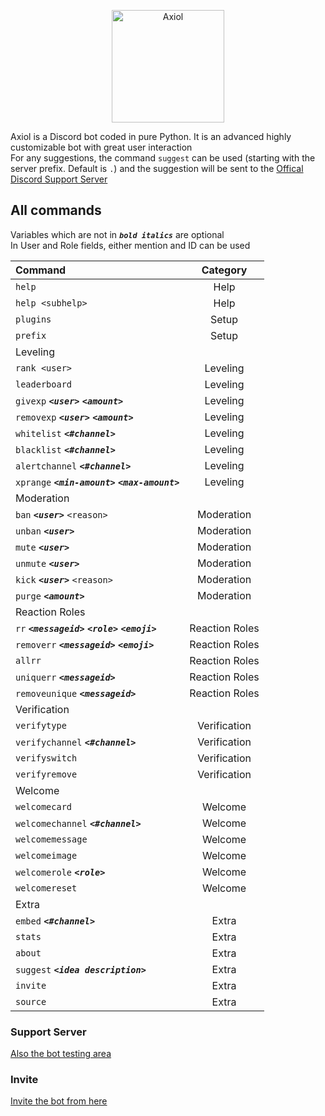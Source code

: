 <p align="center">
  <a href="https://discord.com/api/oauth2/authorize?client_id=843484459113775114&permissions=8&scope=bot">
    <img
      alt="Axiol"
      src="https://cdn.discordapp.com/attachments/843519647055609856/845662999686414336/Logo1.png"
      width="180"
    />
  </a>
</p>

Axiol is a Discord bot coded in pure Python. It is an advanced highly customizable bot with great user interaction </br>
For any suggestions, the command `suggest` can be used (starting with the server prefix. Default is `.`) and the suggestion will be sent to the
[Offical Discord Support Server](https://discord.gg/Rzz5WS9jXW)


## All commands
Variables which are not in ***`bold italics`*** are optional <br/>
In User and Role fields, either mention and ID can be used

| Command              |      Category             |
| :--------------------| :-----------------------: |
| `help`|Help| 
| `help <subhelp>`|Help| 
| `plugins` |Setup|
| `prefix`|Setup|
|Leveling            
| `rank <user>`|Leveling|                  
| `leaderboard`|Leveling|                  
| `givexp`  ***`<user>`*** ***`<amount>`***|Leveling|                  
| `removexp` ***`<user>`*** ***`<amount>`***|Leveling|                  
| `whitelist` ***`<#channel>`***|Leveling|               
| `blacklist` ***`<#channel>`***|Leveling|                  
| `alertchannel`  ***`<#channel>`***|Leveling|                  
| `xprange` ***`<min-amount>`*** ***`<max-amount>`***|Leveling|  
|Moderation                        
| `ban` ***`<user>`*** `<reason>`|Moderation|                  
| `unban` ***`<user>`***|Moderation|                  
| `mute` ***`<user>`*** |Moderation|                  
| `unmute` ***`<user>`***|Moderation|                  
| `kick` ***`<user>`*** `<reason>`|Moderation|                  
| `purge` ***`<amount>`*** |Moderation|                  
|Reaction Roles
| `rr` ***`<messageid>`*** ***`<role>`*** ***`<emoji>`*** |Reaction Roles|    
| `removerr` ***`<messageid>`*** ***`<emoji>`*** |Reaction Roles|    
| `allrr`|Reaction Roles|   
| `uniquerr` ***`<messageid>`***|Reaction Roles|    
| `removeunique` ***`<messageid>`***|Reaction Roles|    
|Verification
| `verifytype`|Verification|  
| `verifychannel` ***`<#channel>`***|Verification  
| `verifyswitch`|Verification|    
| `verifyremove`|Verification|    
|Welcome
| `welcomecard`|Welcome|    
| `welcomechannel` ***`<#channel>`***|Welcome| 
| `welcomemessage`|Welcome|  
| `welcomeimage`|Welcome|   
| `welcomerole` ***`<role>`***|Welcome|   
| `welcomereset`|Welcome|   
|Extra
| `embed` ***`<#channel>`***|Extra| 
| `stats`|Extra|  
| `about` |Extra|   
| `suggest` ***`<idea description>`***|Extra|   
| `invite`|Extra|   
| `source`|Extra|   


### Support Server
[Also the bot testing area](https://discord.gg/Rzz5WS9jXW)


### Invite
[Invite the bot from here](https://discord.com/api/oauth2/authorize?client_id=843484459113775114&permissions=8&scope=bot)